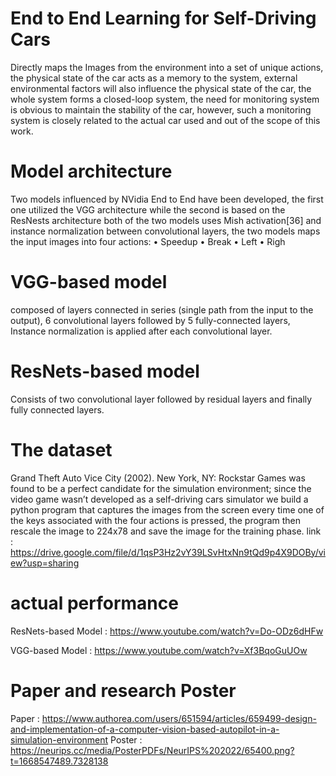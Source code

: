 # End to End Learning for Self-Driving Cars
Directly maps the Images from the environment into a set of unique actions, the physical
state of the car acts as a memory to the system, external environmental factors will also
influence the physical state of the car, the whole system forms a closed-loop system, the
need for monitoring system is obvious to maintain the stability of the car, however, such
a monitoring system is closely related to the actual car used and out of the scope of this
work.
#  Model architecture
Two models influenced by NVidia End to End have been developed, the first one
utilized the VGG architecture while the second is based on the ResNests architecture
both of the two models uses Mish activation[36] and instance normalization
between convolutional layers, the two models maps the input images into four actions:
• Speedup
• Break
• Left
• Righ
# VGG-based model
composed of layers connected in series (single path from the input to the output), 6 convolutional layers followed by 5 fully-connected layers, 
Instance normalization is applied after each convolutional layer.
#  ResNets-based model
Consists of two convolutional layer followed by residual layers and finally fully connected
layers.
#  The dataset
 Grand Theft Auto Vice City (2002). New York, NY: Rockstar Games was
found to be a perfect candidate for the simulation environment; since the video game
wasn’t developed as a self-driving cars simulator we build a python program that captures
the images from the screen every time one of the keys associated with the four actions is
pressed, the program then rescale the image to 224x78 and save the image for the training
phase.
link : https://drive.google.com/file/d/1qsP3Hz2vY39LSvHtxNn9tQd9p4X9DOBy/view?usp=sharing
# actual performance 
ResNets-based Model : https://www.youtube.com/watch?v=Do-ODz6dHFw 

VGG-based Model : https://www.youtube.com/watch?v=Xf3BqoGuUOw
# Paper and research Poster
Paper : https://www.authorea.com/users/651594/articles/659499-design-and-implementation-of-a-computer-vision-based-autopilot-in-a-simulation-environment
Poster : https://neurips.cc/media/PosterPDFs/NeurIPS%202022/65400.png?t=1668547489.7328138
